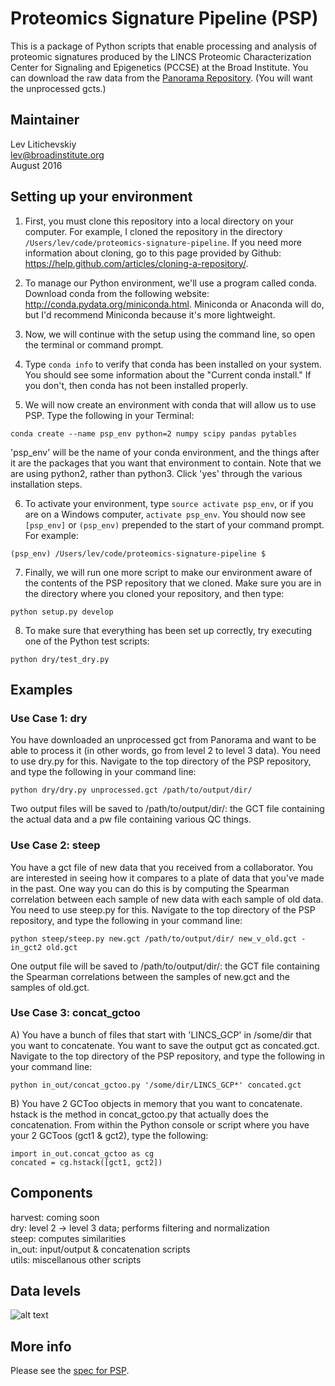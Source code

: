 # Proteomics Signature Pipeline (PSP)

This is a package of Python scripts that enable processing and analysis of proteomic
signatures produced by the LINCS Proteomic Characterization Center
for Signaling and Epigenetics (PCCSE) at the Broad Institute. You
can download the raw data from the [Panorama Repository](https://panoramaweb.org/labkey/project/LINCS/begin.view? "Panorama Repository"). (You will want the unprocessed gcts.)  

## Maintainer

Lev Litichevskiy  
lev@broadinstitute.org  
August 2016

## Setting up your environment

  1. First, you must clone this repository into a local directory on your computer. For example, I cloned the repository in the directory `/Users/lev/code/proteomics-signature-pipeline`. If you need more information about cloning, go to this page provided by Github: https://help.github.com/articles/cloning-a-repository/.

  2. To manage our Python environment, we'll use a program called conda. Download conda from the following website: http://conda.pydata.org/miniconda.html. Miniconda or Anaconda will do, but I'd recommend Miniconda because it's more lightweight.

  3. Now, we will continue with the setup using the command line, so open the terminal or command prompt.

  4. Type `conda info` to verify that conda has been installed on your system. You should see some information about the "Current conda install." If you don't, then conda has not been installed properly.

  5. We will now create an environment with conda that will allow us to use PSP. Type the following in your Terminal:

  ```
  conda create --name psp_env python=2 numpy scipy pandas pytables
  ```
  
  'psp_env' will be the name of your conda environment, and the things after it are the packages that you want that environment
  to contain. Note that we are using python2, rather than python3. Click 'yes' through the various installation steps.

  6. To activate your environment, type `source activate psp_env`, or if you are on a Windows computer, `activate psp_env`. You should
now see `[psp_env]` or `(psp_env)` prepended to the start of your command prompt. For example:

  ```
  (psp_env) /Users/lev/code/proteomics-signature-pipeline $
  ```

  7. Finally, we will run one more script to make our environment aware of the contents of the PSP repository that we cloned. Make sure you are in the directory where you cloned your repository, and then type:

  ```
  python setup.py develop
  ```

  8. To make sure that everything has been set up correctly, try executing one of the Python test scripts:

  ```
  python dry/test_dry.py
  ```

## Examples

### Use Case 1: dry

You have downloaded an unprocessed gct from Panorama and want to be able to process it (in other words, go from level 2 to level 3 data). You need to use dry.py for this. Navigate to the top directory of the PSP repository, and type the following in your command line:

```
python dry/dry.py unprocessed.gct /path/to/output/dir/
```

Two output files will be saved to /path/to/output/dir/: the GCT file containing the actual data and a pw file containing various QC things.

### Use Case 2: steep

You have a gct file of new data that you received from a collaborator. You are interested in seeing how it compares to a plate of data that you've made in the past. One way you can do this is by computing the Spearman correlation between each sample of new data with each sample of old data. You need to use steep.py for this. Navigate to the top directory of the PSP repository, and type the following in your command line:

```
python steep/steep.py new.gct /path/to/output/dir/ new_v_old.gct -in_gct2 old.gct
```

One output file will be saved to /path/to/output/dir/: the GCT file containing the Spearman correlations between the samples of new.gct and the samples of old.gct.

### Use Case 3: concat_gctoo

  A) You have a bunch of files that start with 'LINCS_GCP' in /some/dir that you want to concatenate. You want to save the output gct as concated.gct. Navigate to the top directory of the PSP repository, and type the following in your command line:

```
python in_out/concat_gctoo.py '/some/dir/LINCS_GCP*' concated.gct
```

  B) You have 2 GCToo objects in memory that you want to concatenate. hstack is the method in concat_gctoo.py that actually does the concatenation. From within the Python console or script where you have your 2 GCToos (gct1 & gct2), type the following:

```
import in_out.concat_gctoo as cg
concated = cg.hstack([gct1, gct2])
```

Components
----------
harvest: coming soon  
dry: level 2 &rarr; level 3 data; performs filtering and normalization  
steep: computes similarities  
in_out: input/output & concatenation scripts  
utils: miscellanous other scripts  

Data levels
-----------
![alt text][logo]

[logo]: https://github.com/cmap/proteomics-signature-pipeline/blob/1907ca5661ae617e03678e2e800f06b5503b4b29/2016-07-29_proteomics_data_levels.png "Proteomics Data Levels"

More info
---------
Please see the [spec for PSP](https://docs.google.com/a/broadinstitute.com/document/d/1A6-q4ss4JuP-pDkBKMpnCvA2C4KT6JaSxlv6eX2fnx4/edit?usp=sharing "Spec for PSP").
